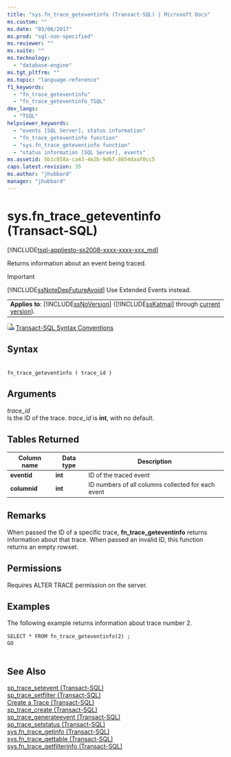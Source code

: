 ```yaml
---
title: "sys.fn_trace_geteventinfo (Transact-SQL) | Microsoft Docs"
ms.custom: ""
ms.date: "03/06/2017"
ms.prod: "sql-non-specified"
ms.reviewer: ""
ms.suite: ""
ms.technology: 
  - "database-engine"
ms.tgt_pltfrm: ""
ms.topic: "language-reference"
f1_keywords: 
  - "fn_trace_geteventinfo"
  - "fn_trace_geteventinfo_TSQL"
dev_langs: 
  - "TSQL"
helpviewer_keywords: 
  - "events [SQL Server], status information"
  - "fn_trace_geteventinfo function"
  - "sys.fn_trace_geteventinfo function"
  - "status information [SQL Server], events"
ms.assetid: 5b1c858a-ca43-4e2b-9d67-8654daaf0cc5
caps.latest.revision: 35
ms.author: "jhubbard"
manager: "jhubbard"
---
```

# sys.fn_trace_geteventinfo (Transact-SQL)
[!INCLUDE[tsql-appliesto-ss2008-xxxx-xxxx-xxx_md](../../database-engine/configure/windows/includes/tsql-appliesto-ss2008-xxxx-xxxx-xxx-md.md)]

  Returns information about an event being traced.  
  
> [!IMPORTANT]  
>  [!INCLUDE[ssNoteDepFutureAvoid](../../database-engine/configure/windows/includes/ssnotedepfutureavoid-md.md)] Use Extended Events instead.  
  
||  
|-|  
|**Applies to**: [!INCLUDE[ssNoVersion](../../advanced-analytics/r-services/includes/ssnoversion-md.md)] ([!INCLUDE[ssKatmai](../../analysis-services/data-mining/includes/sskatmai-md.md)] through [current version](http://go.microsoft.com/fwlink/p/?LinkId=299658)).|  
  
 ![Topic link icon](../../database-engine/configure/windows/media/topic-link.gif "Topic link icon") [Transact-SQL Syntax Conventions](../Topic/Transact-SQL%20Syntax%20Conventions%20\(Transact-SQL\).md)  
  
## Syntax  
  
```  
  
fn_trace_geteventinfo ( trace_id )  
```  
  
## Arguments  
 *trace_id*  
 Is the ID of the trace. *trace_id* is **int**, with no default.  
  
## Tables Returned  
  
|Column name|Data type|Description|  
|-----------------|---------------|-----------------|  
|**eventid**|**int**|ID of the traced event|  
|**columnid**|**int**|ID numbers of all columns collected for each event|  
  
## Remarks  
 When passed the ID of a specific trace, **fn_trace_geteventinfo** returns information about that trace. When passed an invalid ID, this function returns an empty rowset.  
  
## Permissions  
 Requires ALTER TRACE permission on the server.  
  
## Examples  
 The following example returns information about trace number 2.  
  
```  
SELECT * FROM fn_trace_geteventinfo(2) ;  
GO  
  
```  
  
## See Also  
 [sp_trace_setevent &#40;Transact-SQL&#41;](../../relational-databases/system-stored-procedures/sp-trace-setevent-transact-sql.md)   
 [sp_trace_setfilter &#40;Transact-SQL&#41;](../../relational-databases/system-stored-procedures/sp-trace-setfilter-transact-sql.md)   
 [Create a Trace &#40;Transact-SQL&#41;](../../relational-databases/sql-trace/create-a-trace-transact-sql.md)   
 [sp_trace_create &#40;Transact-SQL&#41;](../../relational-databases/system-stored-procedures/sp-trace-create-transact-sql.md)   
 [sp_trace_generateevent &#40;Transact-SQL&#41;](../../relational-databases/system-stored-procedures/sp-trace-generateevent-transact-sql.md)   
 [sp_trace_setstatus &#40;Transact-SQL&#41;](../../relational-databases/system-stored-procedures/sp-trace-setstatus-transact-sql.md)   
 [sys.fn_trace_getinfo &#40;Transact-SQL&#41;](../../relational-databases/system-functions/sys.fn-trace-getinfo-transact-sql.md)   
 [sys.fn_trace_gettable &#40;Transact-SQL&#41;](../../relational-databases/system-functions/sys.fn-trace-gettable-transact-sql.md)   
 [sys.fn_trace_getfilterinfo &#40;Transact-SQL&#41;](../../relational-databases/system-functions/sys.fn-trace-getfilterinfo-transact-sql.md)  
  
  